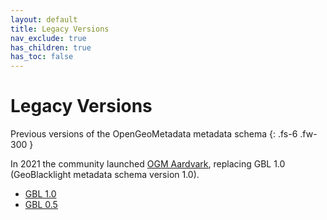 ```yaml
---
layout: default
title: Legacy Versions
nav_exclude: true
has_children: true
has_toc: false
---
```


# Legacy Versions

Previous versions of the OpenGeoMetadata metadata schema
{: .fs-6 .fw-300 }

In 2021 the community launched [OGM Aardvark](ogm-aardvark), replacing GBL 1.0 (GeoBlacklight metadata schema version 1.0).

* [GBL 1.0](gbl-1.0)
* [GBL 0.5](gbl-0.5)


